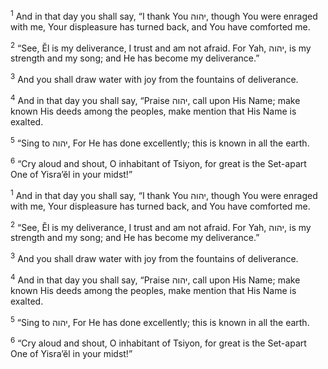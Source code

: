 <sup>1</sup> And in that day you shall say, “I thank You יהוה, though You were enraged with me, Your displeasure has turned back, and You have comforted me.

<sup>2</sup> “See, Ĕl is my deliverance, I trust and am not afraid. For Yah, יהוה, is my strength and my song; and He has become my deliverance.”

<sup>3</sup> And you shall draw water with joy from the fountains of deliverance.

<sup>4</sup> And in that day you shall say, “Praise יהוה, call upon His Name; make known His deeds among the peoples, make mention that His Name is exalted.

<sup>5</sup> “Sing to יהוה, For He has done excellently; this is known in all the earth.

<sup>6</sup> “Cry aloud and shout, O inhabitant of Tsiyon, for great is the Set-apart One of Yisra’ĕl in your midst!”

<sup>1</sup> And in that day you shall say, “I thank You יהוה, though You were enraged with me, Your displeasure has turned back, and You have comforted me.

<sup>2</sup> “See, Ĕl is my deliverance, I trust and am not afraid. For Yah, יהוה, is my strength and my song; and He has become my deliverance.”

<sup>3</sup> And you shall draw water with joy from the fountains of deliverance.

<sup>4</sup> And in that day you shall say, “Praise יהוה, call upon His Name; make known His deeds among the peoples, make mention that His Name is exalted.

<sup>5</sup> “Sing to יהוה, For He has done excellently; this is known in all the earth.

<sup>6</sup> “Cry aloud and shout, O inhabitant of Tsiyon, for great is the Set-apart One of Yisra’ĕl in your midst!”

